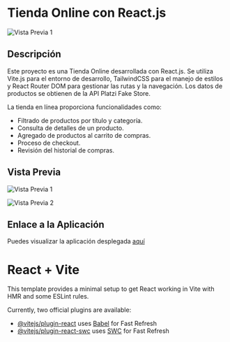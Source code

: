 # Tienda Online con React.js

![Vista Previa 1](https://i.imgur.com/2SAcL5U.png)

## Descripción

Este proyecto es una Tienda Online desarrollada con React.js. Se utiliza Vite.js para el entorno de desarrollo, TailwindCSS para el manejo de estilos y React Router DOM para gestionar las rutas y la navegación. Los datos de productos se obtienen de la API Platzi Fake Store.

La tienda en línea proporciona funcionalidades como:

- Filtrado de productos por título y categoría.
- Consulta de detalles de un producto.
- Agregado de productos al carrito de compras.
- Proceso de checkout.
- Revisión del historial de compras.

## Vista Previa

![Vista Previa 1](https://i.imgur.com/2SAcL5U.png)

![Vista Previa 2](https://i.imgur.com/t7RmCXy.png)

## Enlace a la Aplicación

Puedes visualizar la aplicación desplegada [aquí](https://shoppiecommerce.netlify.app/)

# React + Vite

This template provides a minimal setup to get React working in Vite with HMR and some ESLint rules.

Currently, two official plugins are available:

- [@vitejs/plugin-react](https://github.com/vitejs/vite-plugin-react/blob/main/packages/plugin-react/README.md) uses [Babel](https://babeljs.io/) for Fast Refresh
- [@vitejs/plugin-react-swc](https://github.com/vitejs/vite-plugin-react-swc) uses [SWC](https://swc.rs/) for Fast Refresh
